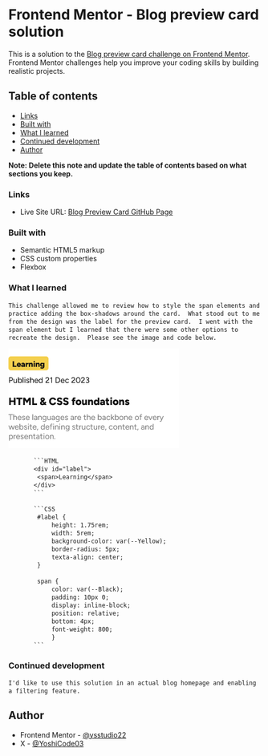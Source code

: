 # Frontend Mentor - Blog preview card solution

This is a solution to the [Blog preview card challenge on Frontend Mentor](https://www.frontendmentor.io/challenges/blog-preview-card-ckPaj01IcS). Frontend Mentor challenges help you improve your coding skills by building realistic projects. 

## Table of contents

  - [Links](#links)
  - [Built with](#built-with)
  - [What I learned](#what-i-learned)
  - [Continued development](#continued-development)
  - [Author](#author)

**Note: Delete this note and update the table of contents based on what sections you keep.**

### Links

- Live Site URL: [Blog Preview Card GitHub Page](https://ysstudio22.github.io/Blog-Preview-Card/)

### Built with

- Semantic HTML5 markup
- CSS custom properties
- Flexbox

### What I learned
    This challenge allowed me to review how to style the span elements and practice adding the box-shadows around the card.  What stood out to me from the design was the label for the preview card.  I went with the span element but I learned that there were some other options to recreate the design.  Please see the image and code below.

  ![Blog Preview Card Text](./assets/images/Blog%20Preview%20Card%20Text.png)

           ```HTML
           <div id="label">
            <span>Learning</span>
           </div>
           ```

           ```CSS
            #label {
                height: 1.75rem;
                width: 5rem;
                background-color: var(--Yellow);
                border-radius: 5px;
                texta-align: center;
            }

            span {
                color: var(--Black);
                padding: 10px 0;
                display: inline-block;
                position: relative;
                bottom: 4px;
                font-weight: 800;
                }
           ```

### Continued development
    
    I'd like to use this solution in an actual blog homepage and enabling a filtering feature.

## Author

- Frontend Mentor - [@ysstudio22](https://www.frontendmentor.io/profile/ysstudio22)
- X - [@YoshiCode03](https://x.com/YoshiCode03)

